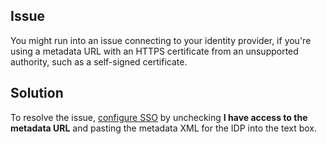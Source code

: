 <!--
title: "Troubleshooting Single Sign-On"
description: "Trouble setting up single sign-on/SAML"
tags: "troubleshoot authentication saml sso identity-provider"
-->

## Issue 

You might run into an issue connecting to your identity provider, if you're using a metadata URL with an HTTPS certificate from an unsupported authority, such as a self-signed certificate. 

## Solution

To resolve the issue, [configure SSO](admin-orgsettings.html#sso-org) by unchecking **I have access to the metadata URL** and pasting the metadata XML for the IDP into the text box. 


